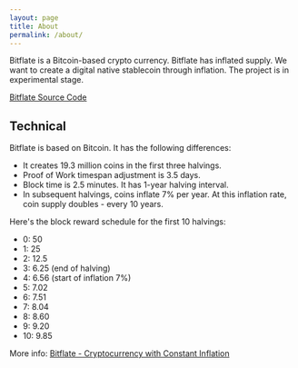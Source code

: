 ```yaml
---
layout: page
title: About
permalink: /about/
---
```


Bitflate is a Bitcoin-based crypto currency. Bitflate has inflated supply. We want to create a digital native stablecoin through inflation. The project is in experimental stage.

[Bitflate Source Code](https://github.com/bitflate)

Technical
----------------

Bitflate is based on Bitcoin. It has the following differences:

- It creates 19.3 million coins in the first three halvings.
- Proof of Work timespan adjustment is 3.5 days.
- Block time is 2.5 minutes. It has 1-year halving interval.
- In subsequent halvings, coins inflate 7% per year. At this inflation rate, coin supply doubles - every 10 years.

Here's the block reward schedule for the first 10 halvings:

- 0: 50
- 1: 25
- 2: 12.5
- 3: 6.25 (end of halving)
- 4: 6.56 (start of inflation 7%)
- 5: 7.02
- 6: 7.51
- 7: 8.04
- 8: 8.60
- 9: 9.20
- 10: 9.85

More info: [Bitflate - Cryptocurrency with Constant Inflation](https://bitflate.github.io/post/2019/04/14/bitflate-cryptocurrency-with-constant-inflation.html)